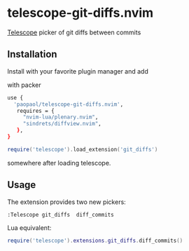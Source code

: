 # telescope-git-diffs.nvim

[Telescope](https://github.com/nvim-telescope/telescope.nvim) picker of git diffs between commits


## Installation

Install with your favorite plugin manager and add

with packer

```bash
use {
  'paopaol/telescope-git-diffs.nvim',
   requires = {
     "nvim-lua/plenary.nvim",
     "sindrets/diffview.nvim",
   },
}
```

```lua
require('telescope').load_extension('git_diffs')
```

somewhere after loading telescope.

## Usage

The extension provides two new pickers:

```viml
:Telescope git_diffs  diff_commits
```

Lua equivalent:

```lua
require('telescope').extensions.git_diffs.diff_commits()
```

